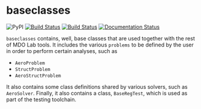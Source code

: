 # baseclasses
![PyPI](https://img.shields.io/pypi/v/mdolab-baseclasses)
[![Build Status](https://travis-ci.com/mdolab/baseclasses.svg?branch=master)](https://travis-ci.com/mdolab/baseclasses)
[![Build Status](https://dev.azure.com/mdolab/Public/_apis/build/status/mdolab.baseclasses?repoName=mdolab%2Fbaseclasses&branchName=azure-transition)](https://dev.azure.com/mdolab/Public/_build/latest?definitionId=31&repoName=mdolab%2Fbaseclasses&branchName=azure-transition)
[![Documentation Status](https://readthedocs.com/projects/mdolab-baseclasses/badge/?version=latest)](https://mdolab-baseclasses.readthedocs-hosted.com/?badge=latest)

`baseclasses` contains, well, base classes that are used together with the rest of MDO Lab tools.
It includes the various `problems` to be defined by the user in order to perform certain analyses, such as
- `AeroProblem`
- `StructProblem`
- `AeroStructProblem`

It also contains some class definitions shared by various solvers, such as `AeroSolver`.
Finally, it also contains a class, `BaseRegTest`, which is used as part of the testing toolchain.
